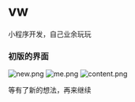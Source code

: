 # vw
小程序开发，自己业余玩玩


### 初版的界面
![new.png](https://i.loli.net/2017/07/27/5979f202083e8.png)
![me.png](https://i.loli.net/2017/07/27/5979f202083e8.png)
![content.png](https://i.loli.net/2017/07/27/5979f2032b9f7.png)

等有了新的想法，再来继续